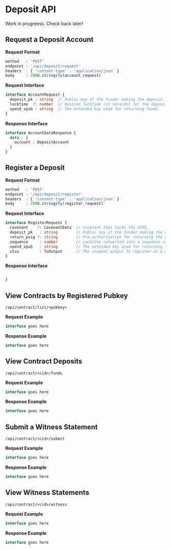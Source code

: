 # Deposit API

Work in progreess. Check back later!

## Request a Deposit Account

**Request Format**

```ts
method   : 'POST'
endpoint : '/api/deposit/request'
headers  : { 'content-type' : 'application/json' }
body     : JSON.stringify(account_request)
```

**Request Interface**

```ts
interface AccountRequest {
  deposit_pk : string  // Public key of the funder making the deposit.
  locktime  ?: number  // Desired locktime (in seconds) for the deposit.
  spend_xpub : string  // The extended key used for returning funds.
}
```

**Response Interface**

```ts
interface AccountDataResponse {
  data : {
    account : DepositAccount
  }
}
```

## Register a Deposit

**Request Format**

```ts
method   : 'POST'
endpoint : '/api/deposit/register'
headers  : { 'content-type' : 'application/json' }
body     : JSON.stringify(register_request)
```

**Request Interface**

```ts
interface RegisterRequest {
  covenant    ?: CovenantData  // Covenant that locks the UTXO.
  deposit_pk   : string        // Public key of the funder making the deposit.
  return_psig ?: string        // Pre-authorization for returning the deposit.
  sequence     : number        // Locktime converted into a sequence value.
  spend_xpub   : string        // The extended key used for returning funds.
  utxo         : TxOutput      // The unspent output to register as a deposit.
}
```

**Response Interface**

```ts

}
```

## View Contracts by Registered Pubkey

`/api/contract/list/<pubkey>`

**Request Example**

```ts
interface goes here
```

**Response Example**

```ts
interface goes here
```

## View Contract Deposits

`/api/contract/<cid>/funds`

**Request Example**

```ts
interface goes here
```

**Response Example**

```ts
interface goes here
```

## Submit a Witness Statement

`/api/contract/<cid>/submit`

**Request Example**

```ts
interface goes here
```

**Response Example**

```ts
interface goes here
```

## View Witness Statements

`/api/contract/<cid>/witness`

**Request Example**

```ts
interface goes here
```

**Response Example**

```ts
interface goes here
```
